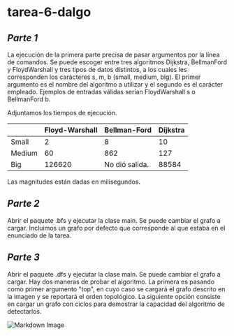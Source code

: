 # tarea-6-dalgo

## *Parte 1*
La ejecución de la primera parte precisa de pasar argumentos por la línea de comandos. Se puede escoger entre tres algoritmos Dijkstra, BellmanFord y FloydWarshall y tres tipos de datos distintos, a los cuales les corresponden los carácteres s, m, b (small, medium, big). El primer argumento es el nombre del algoritmo a utilizar y el segundo es el carácter empleado. Ejemplos de entradas válidas serían FloydWarshall s o BellmanFord b.

Adjuntamos los tiempos de ejecución.

|        | Floyd-Warshall | Bellman-Ford   | Dijkstra |
|--------|----------------|----------------|----------|
| Small  | 2              | 8              | 10       |
| Medium | 60             | 862            | 127      |
| Big    | 126620         | No dió salida. | 88584    |

Las magnitudes están dadas en milisegundos. 

## *Parte 2*
Abrir el paquete .bfs y ejecutar la clase main. Se puede cambiar el grafo a cargar. Incluimos un grafo por defecto que corresponde al que estaba en el enunciado
de la tarea.

## *Parte 3*
Abrir el paquete .dfs y ejecutar la clase main. Se puede cambiar el grafo a cargar. Hay dos maneras de probar el algoritmo. La primera es pasando como primer argumento "top", en cuyo caso se cargará el grafo descrito en la imagen y se reportará el orden topológico. La siguiente opción consiste en cargar un grafo con ciclos para demostrar la capacidad del algoritmo de detectarlos.

![Markdown Image](https://media.geeksforgeeks.org/wp-content/cdn-uploads/graph.png)
